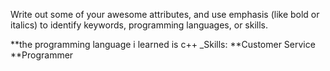 Write out some of your awesome attributes, and use emphasis (like bold or italics) to identify keywords, programming languages, or skills. 

**the programming language i learned is c++
_Skills:
**Customer Service
**Programmer
